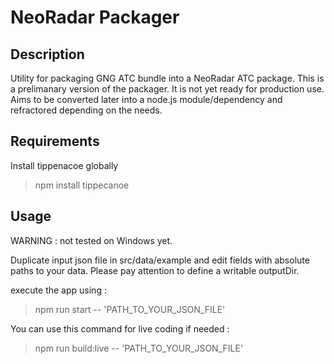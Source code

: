 # NeoRadar Packager
## Description
Utility for packaging GNG ATC bundle into a NeoRadar ATC package.
This is a prelimanary version of the packager. It is not yet ready for production use.
Aims to be converted later into a node.js module/dependency and refractored depending on the needs.

## Requirements
Install tippenacoe globally
> npm install tippecanoe

## Usage

WARNING : not tested on Windows yet.

Duplicate input json file in src/data/example and edit fields with absolute paths to your data.
Please pay attention to define a writable outputDir.

execute the app using :
> npm run start -- 'PATH_TO_YOUR_JSON_FILE'

You can use this command for live coding if needed :
> npm run build:live -- 'PATH_TO_YOUR_JSON_FILE'
